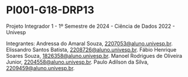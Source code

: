 # PI001-G18-DRP13
Projeto Integrador 1 - 1º Semestre de 2024 - Ciência de Dados 2022 - Univesp

Integrantes:
Andressa do Amaral Souza, 2207053@aluno.univesp.br.
Elissandro Santos Batista, 2208726@aluno.univesp.br.
Fábio Henrique Soares Souza, 1826358@aluno.univesp.br.
Manoel Rodrigues de Oliveira Junior, 2204558@aluno.univesp.br.
Paulo Adilson da Silva, 2209459@aluno.univesp.br.
